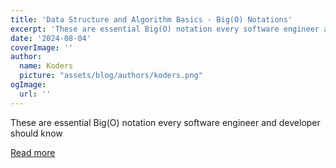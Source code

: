 ```yaml
---
title: 'Data Structure and Algorithm Basics - Big(O) Notations'
excerpt: 'These are essential Big(O) notation every software engineer and developer should know'
date: '2024-08-04'
coverImage: ''
author:
  name: Koders
  picture: "assets/blog/authors/koders.png"
ogImage:
  url: ''
---
```


These are essential Big(O) notation every software engineer and developer should know

[Read more](https://dev.to/somadevtoo/data-structure-and-algorithm-basics-bigo-notations-5ak)
